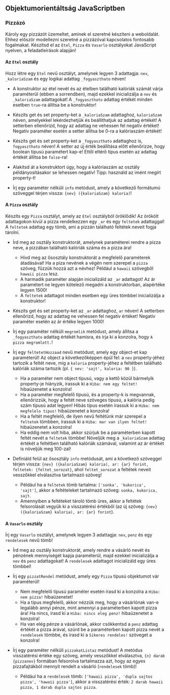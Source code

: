 <style>
    h1:first-of-type { display: none; }
</style>

# Szkriptnyelvek - 8. gyakorló feladatsor

## Objektumorientáltság JavaScriptben


### Pizzázó

Károly egy pizzázót üzemeltet, aminek el szeretné készíteni a weboldalát. Ehhez először modellezni szeretné a pizzázóval kapcsolatos fontosabb fogalmakat. Készítsd el az `Etel`, `Pizza` és `Vasarlo` osztályokat JavaScript nyelven, a feladatleírások alapján!


#### Az `Etel` osztály

Hozz létre egy `Etel` nevű osztályt, amelynek legyen 3 adattagja: `nev`, `_kaloriaSzam` és egy logikai adattag `_fogyaszthato` néven!

* A konstruktor az étel nevét és az ételben található kalóriák számát várja paraméterül (ebben a sorrendben), majd ezekkel inicializálja a `nev` és `_kaloriaSzam` adattagokat! A `_fogyaszthato` adattag értékét minden esetben `true`-ra állítsa be a konstruktor!

* Készíts get és set property-ket a `_kaloriaSzam` adattaghoz, `kaloriaSzam` néven, amelyekkel lekérdezhetjük és beállíthatjuk az adattag értékét! A setterben ellenőrizd, hogy az adattag ne vehessen fel negatív értéket! Negatív paraméter esetén a setter állítsa be 0-ra a kalóriaszám értékét!

* Készíts get és set property-ket a `_fogyaszthato` adattaghoz is, `fogyaszthato` néven! A setter az új érték beállítása előtt ellenőrizze, hogy boolean típusú paramétert kap-e! Ettől eltérő típus esetén az adattag értékét állítsa be `false`-ra!

* Alakítsd át a konstruktort úgy, hogy a kalóriaszám az osztály példányosításakor se lehessen negatív! Tipp: használd az imént megírt property-t!

* Írj egy paraméter nélküli `info` metódust, amely a következő formátumú szöveggel térjen vissza: `{nev} ({kaloriaSzam} kaloria)`!


#### A `Pizza` osztály

Készíts egy `Pizza` osztályt, amely az `Etel` osztályból öröklődik! Az örökölt adattagokon kívül a pizza rendelkezzen egy `_ar` és egy `feltetek` adattaggal! A `feltetek` adattag egy tömb, ami a pizzán található feltétek neveit fogja tárolni.

* Írd meg az osztály konstruktorát, amelynek paraméterei rendre a pizza neve, a pizzában található kalóriák száma és a pizza ára!
    * Hívd meg az ősosztály konstruktorát a megfelelő paraméterek átadásával! Ha a piza nevének a végén nem szerepel a `pizza` szöveg, fűzzük hozzá azt a névhez! Például a `hawaii` szövegből `hawaii pizza` lesz.
    * A harmadik paraméter alapján inicializáld az `_ar` adattagot! Az ár paramétert ne legyen kötelező megadni a konstruktorban, alapértéke legyen 1500!
    * A `feltetek` adattagot minden esetben egy üres tömbbel inicializálja a konstruktor!

* Készíts get és set property-ket az `_ar` adattaghoz, `ar` néven! A setterben ellenőrizd, hogy az adattag ne vehessen fel negatív értéket! Negatív paraméter esetén az ár értéke legyen 1000!

* Írj egy paraméter nélküli `megromlik` metódust, amely állítsa a `_fogyaszthato` adattag értékét hamisra, és írja ki a konzolra, hogy `A pizza megromlott.`!

* Írj egy `feltetetHozzaad` nevű metódust, amely egy object-et kap paraméterül! Az object a következőképpen épül fel: a `nev` property-jéhez tartozik a feltét neve, míg a `kaloria` property-jéhez a feltétben található kalóriák száma tartozik (pl. `{ nev: 'sajt', kaloria: 90 }`).
    * Ha a paraméter nem object típusú, vagy a kettő közül bármelyik property-je hiányzik, írassuk ki a `Hiba: nem egy feltet!` hibaüzenetet a konzolra!
    * Ha a paraméter megfelelő típusú, és a property-k is megvannak, ellenőrizzük, hogy a feltét neve szöveges típusú, a kalória pedig szám típusú adat legyen! Hibás típus esetén írassuk ki a `Hiba: nem megfelelo tipus!` hibaüzenetet a konzolra!
    * Ha a feltét megfelelő, de ilyen nevű feltétünk már szerepel a `feltetek` tömbben, írassuk ki a `Hiba: mar van ilyen feltet!` hibaüzenetet a konzolra!
    * Ha eddig nem volt hiba, akkor szúrjuk be a paraméterben kapott feltét nevét a `feltetek` tömbbe! Növeljük meg a `_kaloriaSzam`  adattag értékét a feltétben található kalóriák számával, valamint az ár értékét is növeljük meg 100-zal!

* Definiáld felül az ősosztály `info` metódusát, ami a következő szöveggel térjen vissza: `{nev} ({kaloriaSzam} kaloria), ar: {ar} forint, feltetek: {feltet_sorozat}`, ahol `feltet_sorozat` a feltétek neveit vesszőkkel elválasztva tartalmazó szöveg!
    * Például ha a `feltetek` tömb tartalma: `['sonka', 'kukorica', 'sajt']`, akkor a feltételeket tartalmazó szöveg: `sonka, kukorica, sajt`.
    * Amennyiben a feltéteket tároló tömb üres, akkor a feltétek felsorolását vegyük ki a visszatérési értékből (az új szöveg: `{nev} ({kaloriaSzam} kaloria), ar: {ar} forint`).


#### A `Vasarlo` osztály

Írj egy `Vasarlo` osztályt, amelynek legyen 3 adattagja: `nev`, `penz` és egy `rendelesek` nevű tömb!

* Írd meg az osztály konstruktorát, amely rendre a vásárló nevét és pénzének mennyiségét kapja paraméterül, majd ezekkel inicializálja a `nev` és `penz` adattagokat! A `rendelesek` adattagot inicializáld egy üres tömbbel!

* Írj egy `pizzatRendel` metódust, amely egy `Pizza` típusú objektumot vár paraméterül!
    * Nem megfelelő típusú paraméter esetén írasd ki a konzolra a `Hiba: nem pizza!` hibaüzenetet!
    * Ha a típus megfelelő, akkor nézzük meg, hogy a vásárlónak van-e legalább annyi pénze, mint amennyi a paraméterben kapott pizza ára! Ha nincs, írasd ki a `Hiba: nincs eleg penz!` hibaüzenetet a konzolra!
    * Ha van elég pénze a vásárlónak, akkor csökkentsd a `penz` adattag értékét a pizza árával, szúrd be a paraméterben kapott pizza nevét a `rendelesek` tömbbe, és írasd ki a `Sikeres rendeles!` szöveget a konzolra!

* Írj egy paraméter nélküli `pizzakatListaz` metódust! A metódus visszatérési értéke egy szöveg, amely vesszőkkel elválasztva, `{n} darab {pizzanev}` formában felsorolva tartalmazza azt, hogy az egyes pizzafajtákból mennyit rendelt a vásárló (`rendelesek` tömb)!
    * Például ha a `rendelesek` tömb: `['hawaii pizza', 'dupla sajtos pizza', 'hawaii pizza']`, akkor a visszatérési érték: `2 darab hawaii pizza, 1 darab dupla sajtos pizza`.

